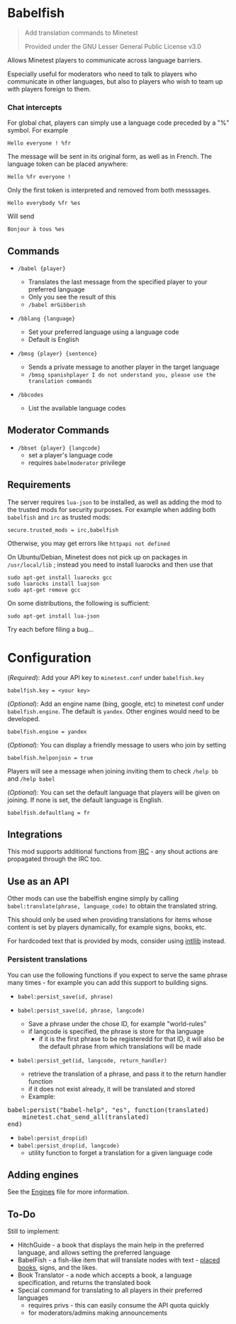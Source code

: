 # Babelfish

> Add translation commands to Minetest
>
> Provided under the GNU Lesser General Public License v3.0

Allows Minetest players to communicate across language barriers.

Especially useful for moderators who need to talk to players who communicate in other languages, but also to players who wish to team up with players foreign to them.

### Chat intercepts

For global chat, players can simply use a language code preceded by a "%" symbol. For example

	Hello everyone ! %fr

The message will be sent in its original form, as well as in French. The language token can be placed anywhere:

	Hello %fr everyone !

Only the first token is interpreted and removed from both messsages.

	Hello everybody %fr %es

Will send

	Bonjour à tous %es


## Commands

* `/babel {player}`
	* Translates the last message from the specified player to your preferred language
	* Only you see the result of this
	* `/babel mrGibberish`

* `/bblang {language}`
	* Set your preferred language using a language code
	* Default is English

* `/bmsg {player} {sentence}`
	* Sends a private message to another player in the target language
	* `/bmsg spanishplayer I do not understand you, please use the translation commands`

* `/bbcodes`
	* List the available language codes

## Moderator Commands

* `/bbset {player} {langcode}`
	* set a player's language code
	* requires `babelmoderator` privilege

## Requirements

The server requires `lua-json` to be installed, as well as adding the mod to the trusted mods for security purposes. For example when adding both `babelfish` and `irc` as trusted mods:

	secure.trusted_mods = irc,babelfish

Otherwise, you may get errors like `httpapi not defined`

On Ubuntu/Debian, Minetest does not pick up on packages in `/usr/local/lib` ; instead you need to install luarocks and then use that

	sudo apt-get install luarocks gcc
	sudo luarocks install luajson
	sudo apt-get remove gcc

On some distributions, the following is sufficient:

	sudo apt-get install lua-json

Try each before filing a bug...

# Configuration

(*Required*): Add your API key to `minetest.conf` under `babelfish.key`

	babelfish.key = <your key>

(*Optional*): Add an engine name (bing, google, etc) to minetest conf under `babelfish.engine`. The default is `yandex`. Other engines would need to be developed.

	babelfish.engine = yandex

(*Optional*): You can display a friendly message to users who join by setting

	babelfish.helponjoin = true

Players will see a message when joining inviting them to check `/help bb` and `/help babel`

(*Optional*): You can set the default language that players will be given on joining. If none is set, the default language is English.

	babelfish.defaultlang = fr

## Integrations

This mod supports additional functions from [IRC](https://github.com/minetest-mods/irc) - any shout actions are propagated through the IRC too.

## Use as an API

Other mods can use the babelfish engine simply by calling `babel:translate(phrase, language_code)` to obtain the translated string.

This should only be used when providing translations for items whose content is set by players dynamically, for example signs, books, etc.

For hardcoded text that is provided by mods, consider using [intllib](https://github.com/minetest-mods/intllib) instead.

### Persistent translations

You can use the following functions if you expect to serve the same phrase many times - for example you can add this support to building signs.

* `babel:persist_save(id, phrase)`
* `babel:persist_save(id, phrase, langcode)`
	* Save a phrase under the chose ID, for example "world-rules"
	* if langcode is specified, the phrase is store for tha language
		* if it is the first phrase to be registeredd for that ID, it will also be the default phrase from which translations will be made

* `babel:persist_get(id, langcode, return_handler)`
	* retrieve the translation of a phrase, and pass it to the return handler function
	* if it does not exist already, it will be translated and stored
	* Example:

<pre>
babel:persist("babel-help", "es", function(translated)
	minetest.chat_send_all(translated)
end)
</pre>
	
* `babel:persist_drop(id)`
* `babel:persist_drop(id, langcode)`
	* utility function to forget a translation for a given language code

## Adding engines

See the [Engines](Engines.md) file for more information.

## To-Do

Still to implement:

* HitchGuide - a book that displays the main help in the preferred language, and allows setting the preferred language
* BabelFish - a fish-like item that will translate nodes with text - [placed books](https://github.com/taikedz/everamzah-books), signs, and the likes.
* Book Translator - a node which accepts a book, a language specification, and returns the translated book
* Special command for translating to all players in their preferred languages
	* requires privs - this can easily consume the API quota quickly
	* for moderators/admins making announcements
